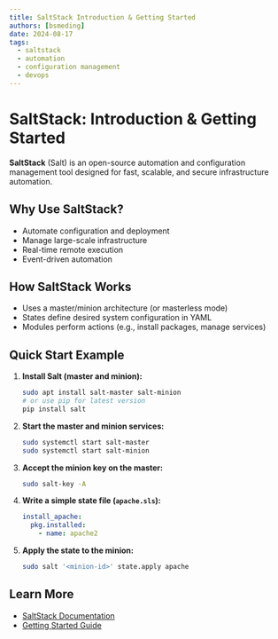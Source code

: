 ```yaml
---
title: SaltStack Introduction & Getting Started
authors: [bsmeding]
date: 2024-08-17
tags:
  - saltstack
  - automation
  - configuration management
  - devops
---
```


# SaltStack: Introduction & Getting Started

**SaltStack** (Salt) is an open-source automation and configuration management tool designed for fast, scalable, and secure infrastructure automation.

## Why Use SaltStack?
- Automate configuration and deployment
- Manage large-scale infrastructure
- Real-time remote execution
- Event-driven automation

## How SaltStack Works
- Uses a master/minion architecture (or masterless mode)
- States define desired system configuration in YAML
- Modules perform actions (e.g., install packages, manage services)

## Quick Start Example
1. **Install Salt (master and minion):**
   ```bash
   sudo apt install salt-master salt-minion
   # or use pip for latest version
   pip install salt
   ```
2. **Start the master and minion services:**
   ```bash
   sudo systemctl start salt-master
   sudo systemctl start salt-minion
   ```
3. **Accept the minion key on the master:**
   ```bash
   sudo salt-key -A
   ```
4. **Write a simple state file (`apache.sls`):**
   ```yaml
   install_apache:
     pkg.installed:
       - name: apache2
   ```
5. **Apply the state to the minion:**
   ```bash
   sudo salt '<minion-id>' state.apply apache
   ```

## Learn More
- [SaltStack Documentation](https://docs.saltproject.io/)
- [Getting Started Guide](https://docs.saltproject.io/en/latest/topics/tutorials/index.html) 